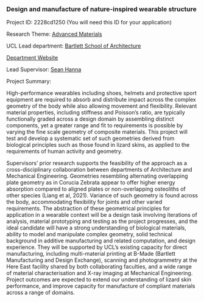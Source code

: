 ### Design and manufacture of nature-inspired wearable structure

Project ID: 2228cd1250
(You will need this ID for your application)

Research Theme: [Advanced Materials](../themes/advanced-materials.md)

UCL Lead department: [Bartlett School of Architecture](../departments/bartlett-school-of-architecture.md)

[Department Website](https://www.ucl.ac.uk/bartlett/architecture)

Lead Supervisor: [Sean Hanna](https://profiles.ucl.ac.uk/9998)

Project Summary:

High-performance wearables including shoes, helmets and protective sport equipment are required to absorb and distribute impact across the complex geometry of the body while also allowing movement and flexibility. Relevant material properties, including stiffness and Poisson’s ratio, are typically functionally graded across a design domain by assembling distinct components, yet a greater range and fit to requirements is possible by varying the fine scale geometry of composite materials. This project will test and develop a systematic set of such geometries derived from biological principles such as those found in lizard skins, as applied to the requirements of human activity and geometry. 

Supervisors’ prior research supports the feasibility of the approach as a cross-disciplinary collaboration between departments of Architecture and Mechanical Engineering. Geometries resembling alternating overlapping plate geometry as in Corucia Zebrata appear to offer higher energy absorption compared to aligned plates or non-overlapping osteoliths of other species (Liang et al, 2021). Variance of such geometry is found across the body, accommodating flexibility for joints and other varied requirements. The abstraction of these geometrical principles for application in a wearable context will be a design task involving iterations of analysis, material prototyping and testing as the project progresses, and the ideal candidate will have a strong understanding of biological materials, ability to model and manipulate complex geometry, solid technical background in additive manufacturing and related computation, and design experience. They will be supported by UCL’s existing capacity for direct manufacturing, including multi-material printing at B-Made (Bartlett Manufacturing and Design Exchange), scanning and photogrammetry at the Here East facility shared by both collaborating faculties, and a wide range of material characterisation and X-ray imaging at Mechanical Engineering. Project outcomes are expected to extend our understanding of lizard skin performance, and improve capacity for manufacture of compliant materials across a range of domains.
